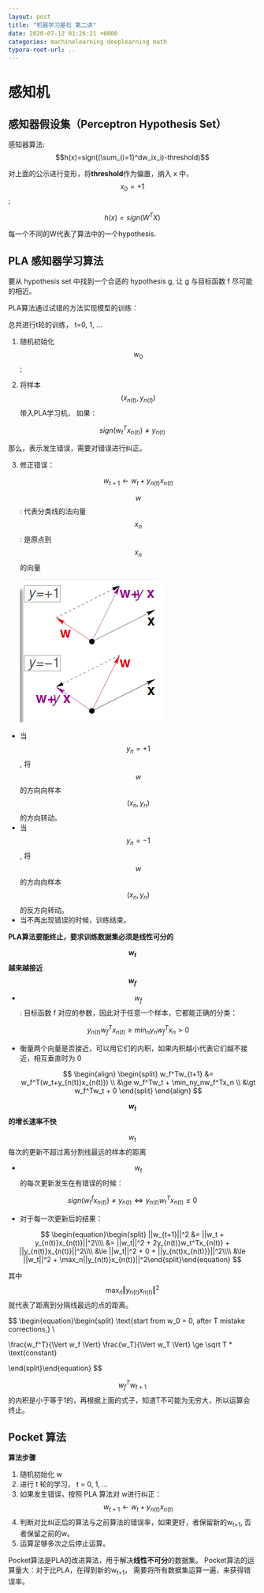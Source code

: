 ```yaml
---
layout: post
title: "机器学习基石 第二讲"
date: 2020-07-12 01:26:21 +0800
categories: machinelearning deeplearning math
typora-root-url: ..
---
```


# 感知机

## 感知器假设集（Perceptron Hypothesis Set）
感知器算法:  $$h(x)=sign((\sum_{i=1}^dw_ix_i)-threshold)$$ 

对上面的公示进行变形，将**threshold**作为偏置，纳入 x 中，$$x_0=+1$$ ;

$$
h(x)=sign(W^TX)
$$

每一个不同的W代表了算法中的一个hypothesis.

## PLA 感知器学习算法

要从 hypothesis set 中找到一个合适的 hypothesis g, 让 g 与目标函数 f 尽可能的相近。

PLA算法通过试错的方法实现模型的训练：

总共进行t轮的训练， t=0, 1, ...

1. 随机初始化 $$w_0$$;

2. 将样本 $$(x_{n(t)},y_{n(t)})$$ 带入PLA学习机， 如果：

$$
sign(w^T_tx_{n(t)})\neq y_{n(t)}
$$

那么，表示发生错误，需要对错误进行纠正。

3. 修正错误：
   
   
   $$
w_{t+1} \leftarrow w_t + y_{n(t)}x_{n(t)}
   $$
   
   
   
   $$w$$: 代表分类线的法向量
   $$x_n$$: 是原点到 $$x_n$$ 的向量
   
   
   
   ![ml_base_2_1](/assets/ml_base_2_1.png)



* 当 $$y_n = +1$$, 将 $$w$$ 的方向向样本 $$(x_n, y_n)$$ 的方向转动。
* 当 $$y_n = -1$$, 将$$w$$的方向向样本 $$(x_n, y_n)$$ 的反方向转动。 
* 当不再出现错误的时候，训练结束。

**PLA算法要能终止，要求训练数据集必须是线性可分的**

**$$w_t$$ 越来越接近 $$w_f$$**

* $$w_f$$: 目标函数 f 对应的参数，因此对于任意一个样本，它都能正确的分类：
  
  
  $$
  y_{n(t)}w^T_fx_{n(t)} \ge \min_ny_nw^T_fx_n \gt 0
  $$
  
* 衡量两个向量是否接近，可以用它们的内积，如果内积越小代表它们越不接近，相互垂直时为 0
  
  
  $$
  \begin{align}
  \begin{split}
  w_f^Tw_{t+1} &= w_f^T(w_t+y_{n(t)}x_{n(t)}) \\
  &\ge w_f^Tw_t + \min_ny_nw_f^Tx_n \\
  &\gt w_f^Tw_t + 0
  \end{split}
  \end{align}
  $$



**$$w_t$$ 的增长速率不快**

$$w_t$$每次的更新不超过离分割线最远的样本的距离

* $$w_t$$ 的每次更新发生在有错误的时候：

$$
   sign(w_t^fx_{n(t)}) \neq y_{n(t)} \Leftrightarrow y_{n(t)}w_t^Tx_{n(t)} \leq 0
$$

* 对于每一次更新后的结果：
  
$$
\begin{equation}\begin{split} ||w_{t+1}||^2 &= ||w_t + y_{n(t)}x_{n(t)}||^2\\\\
   &= ||w_t||^2 + 2y_{n(t)}w_t^Tx_{n(t)} + ||y_{n(t)}x_{n(t)}||^2\\\\
   &\le ||w_t||^2 + 0 + ||y_{n(t)x_{n(t)}}||^2\\\\
   &\le ||w_t||^2 + \max_n||y_{n(t)}x_{n(t)}||^2\end{split}\end{equation}
$$

   

其中  $$ \max_n \Vert y_{n(t)}x_{n(t)} \Vert ^2$$  就代表了距离到分隔线最远的点的距离。


$$
\begin{equation}\begin{split}
   \text{start from w_0 = 0, after T mistake corrections,} \\
   
   \frac{w_f^T}{\Vert w_f \Vert} \frac{w_T}{\Vert w_T \Vert} \ge \sqrt T * \text{constant}
   
   \end{split}\end{equation}
$$

  

 $$w_f^Tw_{t+1}$$ 的内积是小于等于1的，再根据上面的式子，知道T不可能为无穷大，所以运算会终止。


## Pocket 算法
**算法步骤**

1. 随机初始化 w
2. 进行 t 轮的学习， t = 0, 1, ...
3. 如果发生错误，按照 PLA 算法对 w进行纠正：$$ w_{t+1} \leftarrow w_t + y_{n(t)}x_{n(t)} $$
4. 判断对比纠正后的算法与之前算法的错误率，如果更好，者保留新的w<sub>t+1</sub>, 否者保留之前的w。
5. 运算足够多次之后停止运算。

Pocket算法是PLA的改进算法，用于解决**线性不可分**的数据集。
Pocket算法的运算量大：对于比PLA，在得到新的w<sub>t+1</sub>， 需要将所有数据集运算一遍，来获得错误率。